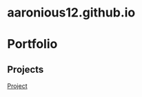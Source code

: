 # aaronious12.github.io
# Portfolio

## Projects
<a href="https://github.com/aaronious12/PCDE-Activity-9.1"> Project </a>


